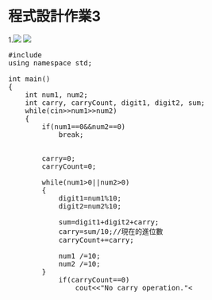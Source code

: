 # 程式設計作業3
1.![](https://s3-ap-northeast-1.amazonaws.com/g0v-hackmd-images/uploads/upload_6f1c9ef4e80dac36a71e0a79282670ea.png)
![](https://s3-ap-northeast-1.amazonaws.com/g0v-hackmd-images/uploads/upload_2f1cef641be464f6fc06ccdd9b538cae.png)
<pre>
#include<iostream>
using namespace std;

int main()
{
	int num1, num2;
	int carry, carryCount, digit1, digit2, sum;
	while(cin>>num1>>num2)
	{
		if(num1==0&&num2==0)
			break;
	
	
		carry=0;
		carryCount=0;
		
		while(num1>0||num2>0)
		{
			digit1=num1%10;
			digit2=num2%10;
			
			sum=digit1+digit2+carry;
			carry=sum/10;//現在的進位數 
			carryCount+=carry;
			
			num1 /=10;
			num2 /=10;
		}
			if(carryCount==0)
				cout<<"No carry operation."<<endl;
			else if(carryCount==1)
				cout<<"1 carry operation."<<endl;
			else
				cout<<carryCount<<" carry operations."<<endl;
			
		
	}
	return 0;
}
</pre>

